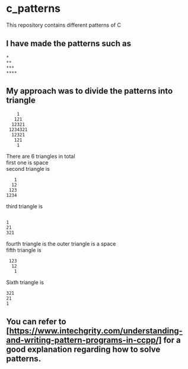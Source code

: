 # c_patterns
This repository contains different patterns of C

## I have made the patterns such as 
```
*
**
***
****
```
## My approach was to divide the patterns into triangle 
```
    1
   121
  12321
 1234321
  12321
   121
    1
```    
There are 6 triangles in total \
first one is space \
second triangle is 
```
   1
  12 
 123
1234
```
third triangle is 
```

1
21
321
```
fourth triangle is the outer triangle is a space \
fifth triangle is 
```
 123
  12
   1

```
Sixth triangle is 
```
321
21
1

```
## You can refer to [https://www.intechgrity.com/understanding-and-writing-pattern-programs-in-ccpp/] for a good explanation regarding how to solve patterns.
